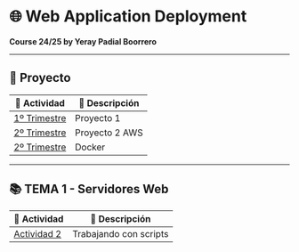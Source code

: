 # 🌐 Web Application Deployment 
**Course 24/25 by Yeray Padial Boorrero**

---

## 📁 Proyecto

| 📝 Actividad                          | 📄 Descripción |
|---------------------------------------|----------------|
| [1º Trimestre](./Tr.1_Proyecto/Readme.md) | Proyecto 1    |
| [2º Trimestre](./Tr.2_Proyecto/Myproyect2.md) | Proyecto 2 AWS   |
| [2º Trimestre](./Tr.2_Docker/dockerYera2.md) | Docker   |
---

## 📚 TEMA 1 - Servidores Web

| 📝 Actividad                          | 📄 Descripción                |
|---------------------------------------|-------------------------------|
| [Actividad 2](./T.1_ServidoresWeb/Act_2.TrabajandoConScripts) | Trabajando con scripts |

